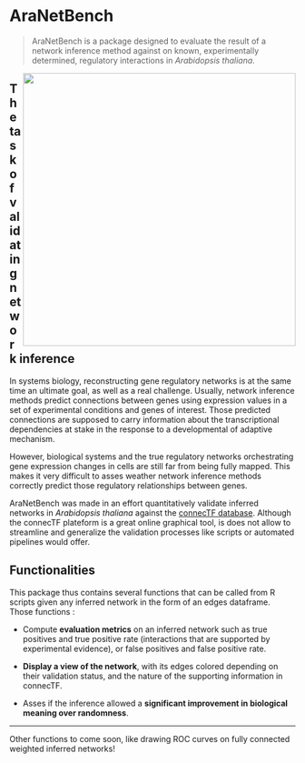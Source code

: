 # AraNetBench

> AraNetBench is a package designed to evaluate the result of a network inference method against on known, experimentally determined, regulatory interactions in *Arabidopsis thaliana*.

<img src="Network.png" align="right" width="480"/>


## The task of validating network inference


In systems biology, reconstructing gene regulatory networks is at the same time an ultimate goal, as well as a real challenge. Usually, network inference methods predict connections between genes using expression values in a set of experimental conditions and genes of interest. Those predicted connections are supposed to carry information about the transcriptional dependencies at stake in the response to a developmental of adaptive mechanism. 

However, biological systems and the true regulatory networks orchestrating gene expression changes in cells are still far from being fully mapped. This makes it very difficult to asses weather network inference methods correctly predict those regulatory relationships between genes.

AraNetBench was made in an effort quantitatively validate inferred networks in *Arabidopsis thaliana* against the [connecTF database](https://connectf.org/). Although the connecTF plateform is a great online graphical tool, is does not allow to streamline and generalize the validation processes like scripts or automated pipelines would offer.

## Functionalities

This package thus contains several functions that can be called from R scripts given any inferred network in the form of an edges dataframe. Those functions :

+ Compute **evaluation metrics** on an inferred network such as true positives and true positive rate (interactions that are supported by experimental evidence), or false positives and false positive rate.

+ **Display a view of the network**, with its edges colored depending on their validation status, and the nature of the supporting information in connecTF.

+ Asses if the inference allowed a **significant improvement in biological meaning over randomness**.

---

Other functions to come soon, like drawing ROC curves on fully connected weighted inferred networks! 
